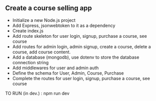 ## Create a course selling app

- Initialize a new Node.js project
- Add Express, jsonwebtoken to it as a dependency
- Create index.js
- Add route skeleton for user login, signup, purchase a course, see course
- Add routes for admin login, admin signup, create a course, delete a course, add course content.
- Add a database (mongodb), use dotenv to store the database connection string
- Add middlewares for user and admin auth
- Define the schema for User, Admin, Course, Purchase
- Complete the routes for user login, signup, purchase a course, see course

TO RUN (in dev.) : npm run dev
